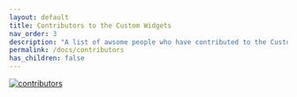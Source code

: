 ```yaml
---
layout: default
title: Contributors to the Custom Widgets
nav_order: 3
description: "A list of awsome people who have contributed to the Custom Widgets."
permalink: /docs/contributors
has_children: false
---
```


[![contributors](https://contributors-img.web.app/image?repo=KhamisiKibet/QT-PyQt-PySide-Custom-Widgets)](https://github.com/KhamisiKibet/QT-PyQt-PySide-Custom-Widgets/graphs/contributors)